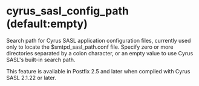 # cyrus_sasl_config_path (default:empty) 

 Search path for Cyrus SASL application configuration files,
currently used only to locate the $smtpd_sasl_path.conf file.
Specify zero or more directories separated by a colon character,
or an empty value to use Cyrus SASL's built-in search path.  

 This feature is available in Postfix 2.5 and later when compiled
with Cyrus SASL 2.1.22 or later. 



